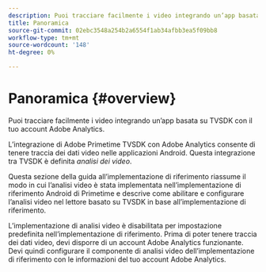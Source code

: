 ```yaml
---
description: Puoi tracciare facilmente i video integrando un’app basata su TVSDK con il tuo account Adobe Analytics.
title: Panoramica
source-git-commit: 02ebc3548a254b2a6554f1ab34afbb3ea5f09bb8
workflow-type: tm+mt
source-wordcount: '148'
ht-degree: 0%

---
```


# Panoramica {#overview}

Puoi tracciare facilmente i video integrando un’app basata su TVSDK con il tuo account Adobe Analytics.

L’integrazione di Adobe Primetime TVSDK con Adobe Analytics consente di tenere traccia dei dati video nelle applicazioni Android. Questa integrazione tra TVSDK è definita *analisi dei video*.

Questa sezione della guida all’implementazione di riferimento riassume il modo in cui l’analisi video è stata implementata nell’implementazione di riferimento Android di Primetime e descrive come abilitare e configurare l’analisi video nel lettore basato su TVSDK in base all’implementazione di riferimento.

L’implementazione di analisi video è disabilitata per impostazione predefinita nell’implementazione di riferimento. Prima di poter tenere traccia dei dati video, devi disporre di un account Adobe Analytics funzionante. Devi quindi configurare il componente di analisi video dell’implementazione di riferimento con le informazioni del tuo account Adobe Analytics.
